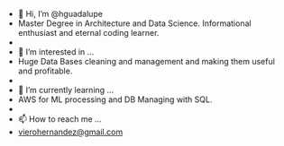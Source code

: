 - 👋 Hi, I’m @hguadalupe
- Master Degree in Architecture and Data Science. Informational enthusiast and eternal coding learner.   
- 
- 👀 I’m interested in ...
- Huge Data Bases cleaning and management and making them useful and profitable.
- 
- 🌱 I’m currently learning ...
- AWS for ML processing and DB Managing with SQL. 
- 
- 📫 How to reach me ...
- vierohernandez@gmail.com
